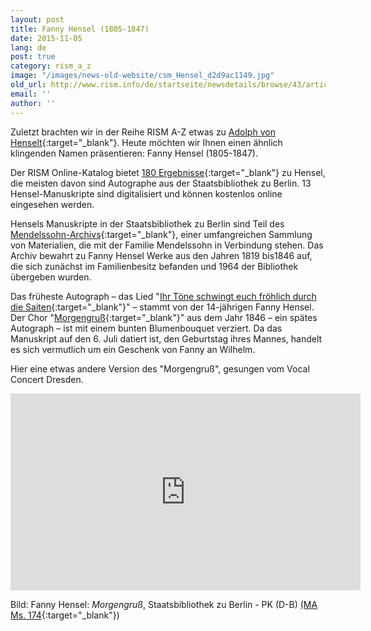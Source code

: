 ```yaml
---
layout: post
title: Fanny Hensel (1805-1847)
date: 2015-11-05
lang: de
post: true
category: rism_a_z
image: "/images/news-old-website/csm_Hensel_d2d9ac1149.jpg"
old_url: http://www.rism.info/de/startseite/newsdetails/browse/43/article/64/fanny-hensel-1805-1847.html
email: ''
author: ''
---
```


Zuletzt brachten wir in der Reihe RISM A-Z etwas zu [Adolph von Henselt](/rism_a_z/2015/07/23/adolph-von-henselt-18141889.html){:target="_blank"}. Heute möchten wir Ihnen einen ähnlich klingenden Namen präsentieren: Fanny Hensel (1805-1847).

Der RISM Online-Katalog bietet [180 Ergebnisse](https://opac.rism.info/search?View=rism&author=fanny+hensel){:target="_blank"} zu Hensel, die meisten davon sind Autographe aus der Staatsbibliothek zu Berlin. 13 Hensel-Manuskripte sind digitalisiert und können kostenlos online eingesehen werden.


Hensels Manuskripte in der Staatsbibliothek zu Berlin sind Teil des [Mendelssohn-Archivs](http://staatsbibliothek-berlin.de/die-staatsbibliothek/abteilungen/musik/sammlungen/bestaende/f-mendelssohn-bartholdy/){:target="_blank"}, einer umfangreichen Sammlung von Materialien, die mit der Familie Mendelssohn in Verbindung stehen. Das Archiv bewahrt zu Fanny Hensel Werke aus den Jahren 1819 bis1846 auf, die sich zunächst im Familienbesitz befanden und 1964 der Bibliothek übergeben wurden.


Das früheste Autograph – das Lied "[Ihr Töne schwingt euch fröhlich durch die Saiten](https://opac.rism.info/search?id=462104100){:target="_blank"}" – stammt von der 14-jährigen Fanny Hensel. Der Chor "[Morgengruß](https://opac.rism.info/search?id=462017400){:target="_blank"}" aus dem Jahr 1846 – ein spätes Autograph – ist mit einem bunten Blumenbouquet verziert. Da das Manuskript auf den 6. Juli datiert ist, den Geburtstag ihres Mannes, handelt es sich vermutlich um ein Geschenk von Fanny an Wilhelm.


Hier eine etwas andere Version des "Morgengruß", gesungen vom Vocal Concert Dresden.

<iframe width="560" height="315" src="https://www.youtube.com/embed/WVrIPlupyZQ" frameborder="0" allowfullscreen></iframe>

Bild: Fanny Hensel: _Morgengruß_, Staatsbibliothek zu Berlin - PK (D-B) [(MA Ms. 174](http://digital.staatsbibliothek-berlin.de/werkansicht/?PPN=PPN779294270){:target="_blank"})